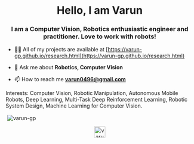 <h1 align="center">Hello, I am Varun</h1>
<h3 align="center">I am a Computer Vision, Robotics enthusiastic engineer and practitioner. Love to work with robots!</h3>

- 👨‍💻 All of my projects are available at [https://varun-gp.github.io/research.html](https://varun-gp.github.io/research.html)

- 💬 Ask me about **Robotics, Computer Vision**

- 📫 How to reach me **varun0496@gmail.com**

Interests: Computer Vision, Robotic Manipulation, Autonomous Mobile Robots, Deep Learning, Multi-Task Deep Reinforcement Learning, Robotic System Design, Machine Learning for Computer Vision.

<p>&nbsp;<img align="center" src="https://github-readme-stats.vercel.app/api?username=varun-gp&show_icons=true" alt="varun-gp" /></p>

<p align="center">
<a href="https://linkedin.com/in/varun-ganjigunte-prakash" target="blank"><img align="center" src="https://cdn.jsdelivr.net/npm/simple-icons@3.0.1/icons/linkedin.svg" alt="varun-ganjigunte-prakash" height="30" width="30" /></a>
</p>
